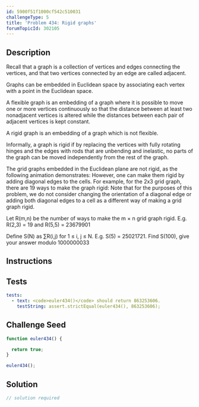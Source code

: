 ```yaml
---
id: 5900f51f1000cf542c510031
challengeType: 5
title: 'Problem 434: Rigid graphs'
forumTopicId: 302105
---
```


## Description

<section id='description'>

Recall that a graph is a collection of vertices and edges connecting the vertices, and that two vertices connected by an edge are called adjacent.

Graphs can be embedded in Euclidean space by associating each vertex with a point in the Euclidean space.

A flexible graph is an embedding of a graph where it is possible to move one or more vertices continuously so that the distance between at least two nonadjacent vertices is altered while the distances between each pair of adjacent vertices is kept constant.

A rigid graph is an embedding of a graph which is not flexible.

Informally, a graph is rigid if by replacing the vertices with fully rotating hinges and the edges with rods that are unbending and inelastic, no parts of the graph can be moved independently from the rest of the graph.

The grid graphs embedded in the Euclidean plane are not rigid, as the following animation demonstrates: However, one can make them rigid by adding diagonal edges to the cells. For example, for the 2x3 grid graph, there are 19 ways to make the graph rigid: Note that for the purposes of this problem, we do not consider changing the orientation of a diagonal edge or adding both diagonal edges to a cell as a different way of making a grid graph rigid.

Let R(m,n) be the number of ways to make the m × n grid graph rigid. E.g. R(2,3) = 19 and R(5,5) = 23679901

Define S(N) as ∑R(i,j) for 1 ≤ i, j ≤ N. E.g. S(5) = 25021721. Find S(100), give your answer modulo 1000000033

</section>

## Instructions

<section id='instructions'>

</section>

## Tests

<section id='tests'>

```yml
tests:
  - text: <code>euler434()</code> should return 863253606.
    testString: assert.strictEqual(euler434(), 863253606);

```

</section>

## Challenge Seed

<section id='challengeSeed'>

<div id='js-seed'>

```js
function euler434() {

  return true;
}

euler434();
```

</div>

</section>

## Solution

<section id='solution'>

```js
// solution required
```

</section>

